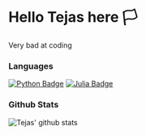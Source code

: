 # Hello Tejas here 🏳️

Very bad at coding
### Languages
[![Python Badge](https://img.shields.io/badge/-Python-66ff66?style=for-the-badge&labelColor=black&logo=Python&logoColor=66ff66)](#)
[![Julia Badge](https://img.shields.io/badge/-julia-0099ff?style=for-the-badge&labelColor=black&logo=julia&logoColor=0099ff)](#)


### Github Stats
![Tejas' github stats](https://github-readme-stats.vercel.app/api?username=Kannampuzha&count_private=true&theme=tokyonight&hide=contribs,prs)
